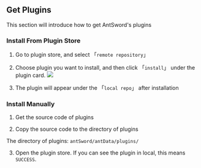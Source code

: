 Get Plugins
---

This section will introduce how to get AntSword's plugins

### Install From Plugin Store

1. Go to plugin store, and select 「`remote repository`」

2. Choose plugin you want to install, and then click 「`install`」 under the plugin card.
    ![][img_get_plugin_1]

3. The plugin will appear under the 「`local repo`」 after installation


### Install Manually

1. Get the source code of plugins

2. Copy the source code to the directory of plugins

The directory of plugins: `antSword/antData/plugins/`

3. Open the plugin store. If you can see the plugin in local, this means `SUCCESS`.

[img_get_plugin_1]: http://as.xuanbo.cc/doc/plugin_store/get_plugin_1.jpg
